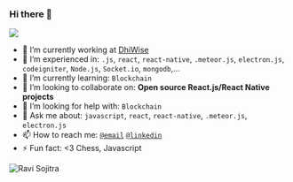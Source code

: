 ### Hi there 👋

![](https://visitor-badge.glitch.me/badge?page_id=ravisojitra.ravisojitra)

- 🏢 I’m currently working at [DhiWise](https://www.dhiwise.com/)
- 🔭 I’m experienced in: `.js`, `react`, `react-native`, `.meteor.js`, `electron.js`, `codeigniter`, `Node.js`, `Socket.io`, `mongodb`,...
- 🌱 I’m currently learning: `Blockchain`
- 👯 I’m looking to collaborate on: **Open source React.js/React Native projects**
- 🤔 I’m looking for help with: `Blockchain`
- 💬 Ask me about: `javascript`, `react`, `react-native`, `.meteor.js`, `electron.js`
- 📫 How to reach me:  [`@email`](mailto:ravisojitra79@gmail.com) [`@linkedin`](https://www.linkedin.com/in/ravisojitra/)
- ⚡ Fun fact: <3 Chess, Javascript

 <img src="https://github-readme-stats.vercel.app/api?username=ravisojitra&show_icons=true&theme=gotham" alt="Ravi Sojitra" />
